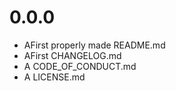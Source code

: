 ﻿# 0.0.0
* AFirst properly made README.md
* AFirst CHANGELOG.md
* A CODE_OF_CONDUCT.md
* A LICENSE.md
